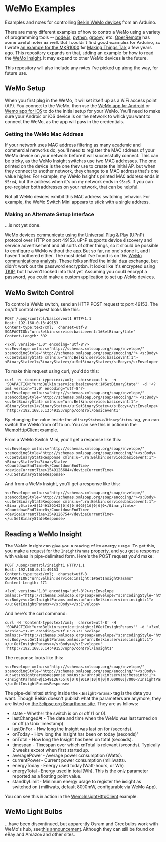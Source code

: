 # WeMo Examples

Examples and notes for controlling [Belkin WeMo devices](https://www.belkin.com/us/Products/home-automation/c/wemo-home-automation/) from an Arduino.

There are many different examples of how to contro a WeMo using a variety of programming tools -- [node.js](https://www.npmjs.com/package/wemo-client), [python](https://ouimeaux.readthedocs.io/en/latest/#), [groovy](https://objectpartners.com/2014/03/25/a-groovy-time-with-upnp-and-wemo/), etc. [OpenRemote](https://github.com/openremote/Documentation/wiki/Belkin-WeMo) has some useful notes as well. But I couldn't find good examples for  Arduino, so I wrote [an example for the MKR1000](https://github.com/tigoe/MakingThingsTalk2/tree/master/3rd_edition/chapter9/WemoHttpClient) for [Making Things Talk](https://www.makingthingstalk.com) a few years ago. This repository expands on that, adding an example for how to read the [WeMo Insight](https://www.belkin.com/us/p/P-F7C029/). It may expand to other WeMo devices in the future. 

This repository will also include any notes I've picked up along the way, for future use.

## WeMo Setup

When you first plug in the WeMo, it will set itself up as a WiFi access point (AP).  You connect to the WeMo, then use the [WeMo app for Android](https://play.google.com/store/apps/details?id=com.belkin.wemoandroid&hl=en_US) or [Wemo app for iOS](https://itunes.apple.com/us/app/wemo/id511376996?mt=8) to do the initial setup for your WeMo. You'll need to make sure your Android or iOS device is on the network to which you want to connect the WeMo, as the app will pass in the credentials. 

### Getting the WeMo Mac Address

If your network uses MAC address filtering as many academic and commercial networks do, you'll need to register the MAC address of your WeMo device  on your network before it will successfully connect. This can be tricky, as the WeMo Insight switches use two MAC addresses. The one printed on the device is the one they use to create the initial AP, but when they connect to another network, they change to a MAC address that's one value higher. For example, my WeMo Insight's printed MAC address ends in `95:e4`, but the address when it's on my network ends in `95:e5`. If you can pre-register both addresses on your network, that can be helpful. 

Not all WeMo devices exhibit this MAC address switching behavior. For example, the WeMo Switch Mini appears to stick with a single address.

### Making an Alternate Setup Interface

...is not yet done.

WeMo devices communicate using the [Universal Plug & Play](https://en.wikipedia.org/wiki/Universal_Plug_and_Play) (UPnP) protocol over HTTP on port 49153. uPnP supports device discovery and service advertisement and all sorts of other things, so it should be possible to configure a WeMo without the app. But so far, no one's done it, and I haven't bothered either. The most detail I've found is on this [WeMo communications analysis](https://www.scip.ch/en/?labs.20160218). These folks sniffed the initial data exchange, but didn't work out the password encryption. It looks like it's encrypted using [TKIP](https://en.wikipedia.org/wiki/Temporal_Key_Integrity_Protocol), but I haven't looked into that yet. Assuming you could encrypt a password, you could make a custom application to set up WeMo devices.

## WeMo Switch Control

To control a WeMo switch, send an HTTP POST request to port 49153. The on/off control request looks like this:

````
POST /upnp/control/basicevent1 HTTP/1.1
Host: 192.168.0.13:49153
Content-type:text/xml;  charset=utf-8
SOAPACTION:"urn:Belkin:service:basicevent:1#SetBinaryState"
Content-Length: 302

<?xml version="1.0" encoding="utf-8"?>
<s:Envelope xmlns:s="http://schemas.xmlsoap.org/soap/envelope/"
s:encodingStyle="http://schemas.xmlsoap.org/soap/encoding/"> <s:Body><u:SetBinaryState xmlns:u="urn:Belkin:service:basicevent:1"> <BinaryState>1</BinaryState></u:SetBinaryState></s:Body></s:Envelope>
````

To make this request using curl, you'd do this:

````
curl -H 'Content-type:text/xml;  charset=utf-8' -H 'SOAPACTION:"urn:Belkin:service:basicevent:1#SetBinaryState"' -d '<?xml version="1.0" encoding="utf-8"?>
<s:Envelope xmlns:s="http://schemas.xmlsoap.org/soap/envelope/"
s:encodingStyle="http://schemas.xmlsoap.org/soap/encoding/"> <s:Body><u:SetBinaryState xmlns:u="urn:Belkin:service:basicevent:1"> <BinaryState>1</BinaryState></u:SetBinaryState></s:Body></s:Envelope>' 'http://192.168.0.13:49153/upnp/control/basicevent1'
````
By changing the value inside the `<BinaryState></BinaryState>` tag, you can switch the WeMo from off to on. You can see this in action in the [WemoHttpClient](WemoHttpClient/WemoHttpClient.ino) example. 

From a WeMo Switch Mini, you'll get a response like this:

````
<s:Envelope xmlns:s="http://schemas.xmlsoap.org/soap/envelope/" s:encodingStyle="http://schemas.xmlsoap.org/soap/encoding/"><s:Body>
<u:SetBinaryStateResponse xmlns:u="urn:Belkin:service:basicevent:1">
<BinaryState>1</BinaryState>
<CountdownEndTime>0</CountdownEndTime>
<deviceCurrentTime>1549126684</deviceCurrentTime>
</u:SetBinaryStateResponse>
````

And from a WeMo Insight, you'll get a response like this:

````
<s:Envelope xmlns:s="http://schemas.xmlsoap.org/soap/envelope/" s:encodingStyle="http://schemas.xmlsoap.org/soap/encoding/"><s:Body>
<u:SetBinaryStateResponse xmlns:u="urn:Belkin:service:basicevent:1">
<BinaryState>8|1549126343|0|0|0|8039|10|0|0|0</BinaryState>
<CountdownEndTime>0</CountdownEndTime>
<deviceCurrentTime>1549126754</deviceCurrentTime>
</u:SetBinaryStateResponse>
````

## Reading a WeMo Insight

The WeMo Insight can give you a reading of its energy usage. To get this, you make a request for the `InsightParams` property, and you get a response with values in pipe-delimited form. Here's the POST request you'd make:

````
POST /upnp/control/insight1 HTTP/1.1
Host: 192.168.0.14:49153
Content-type:text/xml;  charset=utf-8
SOAPACTION:"urn:Belkin:service:insight:1#GetInsightParams"
Content-Length: 271

<?xml version="1.0" encoding="utf-8"?><s:Envelope xmlns:s="http://schemas.xmlsoap.org/soap/envelope/"s:encodingStyle="http://schemas.xmlsoap.org/soap/encoding/"><s:Body><u:GetInsightParams xmlns:u="urn:Belkin:service:insight:1"></u:GetInsightParams></s:Body></s:Envelope>
````

And here's the curl command:

````
curl -H 'Content-type:text/xml;  charset=utf-8' -H 'SOAPACTION:"urn:Belkin:service:insight:1#GetInsightParams"' -d '<?xml version="1.0" encoding="utf-8"?><s:Envelope xmlns:s="http://schemas.xmlsoap.org/soap/envelope/"s:encodingStyle="http://schemas.xmlsoap.org/soap/encoding/"><s:Body><u:GetInsightParams xmlns:u="urn:Belkin:service:insight:1"></u:GetInsightParams></s:Body></s:Envelope>' 'http://192.168.0.14:49153/upnp/control/insight1'
````

The response looks like this:

````
<s:Envelope xmlns:s="http://schemas.xmlsoap.org/soap/envelope/" s:encodingStyle="http://schemas.xmlsoap.org/soap/encoding/"><s:Body>
<u:GetInsightParamsResponse xmlns:u="urn:Belkin:service:metainfo:1">
<InsightParams>8|1549126755|0|0|0|9319|10|0|0|0.000000|7000</InsightParams>
</u:GetInsightParamsResponse>
````

The pipe-delimited string inside the `<InsightParams>` tag is the data you want. Though Belkin doesn't publish what the parameters are anymore, they are listed on [the Eclipse.org Smarthome site](https://www.eclipse.org/smarthome/documentation/features/bindings/wemo/readme.html). They are as follows:

* state - Whether the switch is on or off (1 or 0).
* lastChangedAt - The date and time when the WeMo was last turned on or off (a Unix timestamp)
* lastOnFor - How long the Insight was last on for (seconds).
* onToday -  How long the Insight has been on today (seconds)'
* onTotal - How long the Insight has been on total (seconds).
* timespan - Timespan over which onTotal is relevant (seconds). Typically 2 weeks except when first started up.
* averagePower - Average power consumption (Watts).
* currentPower - Current power consumption (milliwatts).
* energyToday - Energy used today (Watt-hours, or Wh).
* energyTotal - Energy used in total (Wh). This is the only parameter reported as a floating point value. 
* standbyLimit - Minimum energy usage to register the insight as switched on ( milliwats, default 8000mW, configurable via WeMo App).

You can see this in action in the [WemoInsightHttpClient](WemoInsightHttpClient/WemoInsightHttpClient.ino) example.

## WeMo Light Bulbs

...have been discontinued, but apparently Osram and Cree bulbs work with WeMo's hub, see [this announcement](http://community.wemo.com/t5/News-and-Announcements/A-note-about-Wemo-LED-products/td-p/33683). Although they can still be found on eBay and Amazon and other sites. 

